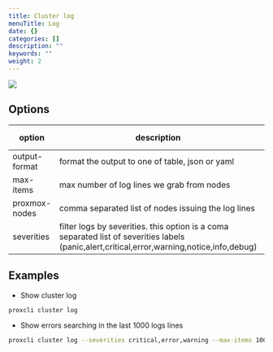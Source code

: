 ```yaml
---
title: Cluster log
menuTitle: Log
date: {}
categories: []
description: ""
keywords: ""
weight: 2
---
```


![](/images/proxcli_cluster_log_help.png)

## Options

|option|description|Allowed values|
|---|---|---|
|output-format|format the output to one of table, json or yaml|string|
|max-items|max number of log lines we grab from nodes|integer|
|proxmox-nodes|comma separated list of nodes issuing the log lines|string|
|severities|filter logs by severities. this option is a coma separated list of severities labels (panic,alert,critical,error,warning,notice,info,debug)|string|

## Examples

- Show cluster log

```bash
proxcli cluster log
```
- Show errors searching in the last 1000 logs lines

```bash
proxcli cluster log --severities critical,error,warning --max-items 1000
```
